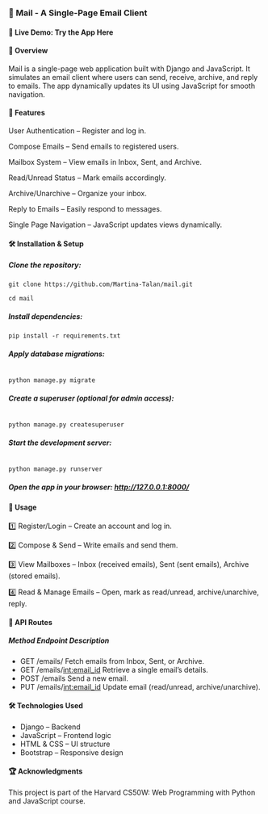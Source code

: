 ### 📧 Mail - A Single-Page Email Client
#### 🔗 Live Demo: Try the App Here

#### 📜 Overview
Mail is a single-page web application built with Django and JavaScript. It simulates an email client where users can send, receive, archive, and reply to emails. The app dynamically updates its UI using JavaScript for smooth navigation.

#### 🚀 Features

  User Authentication – Register and log in.

  Compose Emails – Send emails to registered users.
  
  Mailbox System – View emails in Inbox, Sent, and Archive.
  
  Read/Unread Status – Mark emails accordingly.
  
  Archive/Unarchive – Organize your inbox.
  
  Reply to Emails – Easily respond to messages.
  
  Single Page Navigation – JavaScript updates views dynamically.

  
#### 🛠️ Installation & Setup
##### Clone the repository:
```
git clone https://github.com/Martina-Talan/mail.git

cd mail
```

##### Install dependencies:
```
pip install -r requirements.txt
```

##### Apply database migrations:
```

python manage.py migrate
```

##### Create a superuser (optional for admin access):
```

python manage.py createsuperuser
```

##### Start the development server:
```

python manage.py runserver
```

##### Open the app in your browser: http://127.0.0.1:8000/

#### 📌 Usage
 1️⃣ Register/Login – Create an account and log in.
 
 2️⃣ Compose & Send – Write emails and send them.
 
 3️⃣ View Mailboxes – Inbox (received emails), Sent (sent emails), Archive (stored emails).
 
 4️⃣ Read & Manage Emails – Open, mark as read/unread, archive/unarchive, reply.

#### 🔗 API Routes
##### Method	Endpoint	Description
- GET	/emails/<mailbox>	Fetch emails from Inbox, Sent, or Archive.
- GET	/emails/<int:email_id>	Retrieve a single email’s details.
- POST	/emails	Send a new email.
- PUT	/emails/<int:email_id>	Update email (read/unread, archive/unarchive).
#### 🛠️ Technologies Used
- Django – Backend
- JavaScript – Frontend logic
- HTML & CSS – UI structure
- Bootstrap – Responsive design
#### 🏆 Acknowledgments
This project is part of the Harvard CS50W: Web Programming with Python and JavaScript course.

